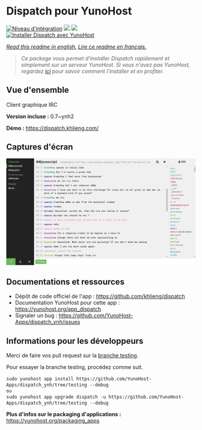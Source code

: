 # Dispatch pour YunoHost

[![Niveau d'intégration](https://dash.yunohost.org/integration/dispatch.svg)](https://dash.yunohost.org/appci/app/dispatch) ![](https://ci-apps.yunohost.org/ci/badges/dispatch.status.svg) ![](https://ci-apps.yunohost.org/ci/badges/dispatch.maintain.svg)  
[![Installer Dispatch avec YunoHost](https://install-app.yunohost.org/install-with-yunohost.svg)](https://install-app.yunohost.org/?app=dispatch)

*[Read this readme in english.](./README.md)*
*[Lire ce readme en français.](./README_fr.md)*

> *Ce package vous permet d'installer Dispatch rapidement et simplement sur un serveur YunoHost.
Si vous n'avez pas YunoHost, regardez [ici](https://yunohost.org/#/install) pour savoir comment l'installer et en profiter.*

## Vue d'ensemble

Client graphique IRC

**Version incluse :** 0.7~ynh2

**Démo :** https://dispatch.khlieng.com/

## Captures d'écran

![](./doc/screenshots/screenshot.png)

## Documentations et ressources

* Dépôt de code officiel de l'app : https://github.com/khlieng/dispatch
* Documentation YunoHost pour cette app : https://yunohost.org/app_dispatch
* Signaler un bug : https://github.com/YunoHost-Apps/dispatch_ynh/issues

## Informations pour les développeurs

Merci de faire vos pull request sur la [branche testing](https://github.com/YunoHost-Apps/dispatch_ynh/tree/testing).

Pour essayer la branche testing, procédez comme suit.
```
sudo yunohost app install https://github.com/YunoHost-Apps/dispatch_ynh/tree/testing --debug
ou
sudo yunohost app upgrade dispatch -u https://github.com/YunoHost-Apps/dispatch_ynh/tree/testing --debug
```

**Plus d'infos sur le packaging d'applications :** https://yunohost.org/packaging_apps